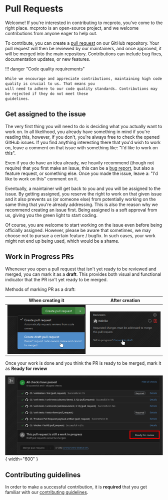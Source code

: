 # Pull Requests

Welcome! If you're interested in contributing to mcproto, you've come to the right place. mcproto is an open-source
project, and we welcome contributions from anyone eager to help out.

To contribute, you can create a [pull request](https://docs.github.com/en/pull-requests) on our GitHub repository.
Your pull request will then be reviewed by our maintainers, and once approved, it will be merged into the main
repository. Contributions can include bug fixes, documentation updates, or new features.

!!! danger "Code quality requirements"

    While we encourage and appreciate contributions, maintaining high code quality is crucial to us. That means you
    will need to adhere to our code quality standards. Contributions may be rejected if they do not meet these
    guidelines.

## Get assigned to the issue

The very first thing you will need to do is deciding what you actually want to work on. In all likelihood, you already
have something in mind if you're reading this, however, if you don't, you're always free to check the opened GitHub
issues. If you find anything interesting there that you'd wish to work on, leave a comment on that issue with something
like: "I'd like to work on this".

Even if you do have an idea already, we heavily recommend (though not require) that you first make an issue, this can
be a [bug report](./reporting-a-bug.md), but also a feature request, or something else. Once you made the issue, leave
a: "I'd like to work on this" comment on it.

Eventually, a maintainer will get back to you and you will be assigned to the issue. By getting assigned, you reserve
the right to work on that given issue and it also prevents us (or someone else) from potentially working on the same
thing that you're already addressing. This is also the reason why we recommend creating an issue first. Being assigned
is a soft approval from us, giving you the green light to start coding.

Of course, you are welcome to start working on the issue even before being officially assigned. However, please be
aware that sometimes, we may choose not to pursue a certain feature / bugfix. In such cases, your work might not end up
being used, which would be a shame.

## Work in Progress PRs

Whenever you open a pull request that isn't yet ready to be reviewed and merged, you can mark it as a **draft**. This
provides both visual and functional indicator that the PR isn't yet ready to be merged.

Methods of marking PR as a draft:

| **When creating it**                      | **After creation**                          |
| ----------------------------------------- | ------------------------------------------- |
| ![image](../assets/draft-pr-creation.png) | ![image](../assets/draft-pr-conversion.png) |

Once your work is done and you think the PR is ready to be merged, mark it as **Ready for review**

![image](../assets/draft-pr-unmark.png){ width="600" }

## Contributing guidelines

In order to make a successful contribution, it is **required** that you get familiar with our [contributing guidelines](./guides/index.md).
